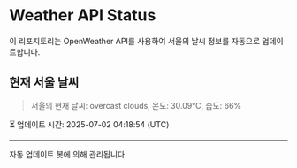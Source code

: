 
# Weather API Status

이 리포지토리는 OpenWeather API를 사용하여 서울의 날씨 정보를 자동으로 업데이트합니다.

## 현재 서울 날씨
> 서울의 현재 날씨: overcast clouds, 온도: 30.09°C, 습도: 66%

⏳ 업데이트 시간: 2025-07-02 04:18:54 (UTC)

---
자동 업데이트 봇에 의해 관리됩니다.
